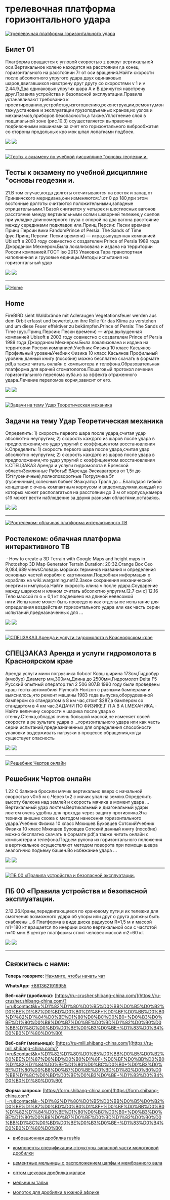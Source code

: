 # трелевочная платформа горизонтального удара

<a href="https://swt.shibang-china.com/?l=ru&img&k=%D1%82%D1%80%D0%B5%D0%BB%D0%B5%D0%B2%D0%BE%D1%87%D0%BD%D0%B0%D1%8F+%D0%BF%D0%BB%D0%B0%D1%82%D1%84%D0%BE%D1%80%D0%BC%D0%B0+%D0%B3%D0%BE%D1%80%D0%B8%D0%B7%D0%BE%D0%BD%D1%82%D0%B0%D0%BB%D1%8C%D0%BD%D0%BE%D0%B3%D0%BE+%D1%83%D0%B4%D0%B0%D1%80%D0%B0" target="_blank">![трелевочная платформа горизонтального удара](http://static.shibang-china.com/all-800x300/1047.jpg)</a>

## Билет 01
Платформа вращается с угловой скоростью z вокруг вертикальной оси.Вертикальное колено находится на расстоянии r,а конец горизонтального на расстоянии 7r от оси вращения.Найти скорости после абсолютного упругого удара двух одинаковых шаров,двигавшихся навстречу друг другу со скоростями v 1 и v 2.44.9.Два одинаковых упругих шара A и B движутся навстречу друг.Правила устройства и безопасной эксплуатации.Правила устанавливают требования к проектированию,устройству,изготовлению,реконструкции,ремонту,монтажу,установке и эксплуатации грузоподъемных кранов,их узлов и механизмов,приборов безопасности,а также.Уплотнение слоя в подшпальной зоне (рис.10.3) осуществляется выправочно подбивочными машинами за счет его горизонтального виброобжатия со стороны продольных кро мок шпал лопатками подбоек.


<a href="https://whatsapp.shibangsoft.com/WhatsApp.php" target="_blank" title="WhatsApp">![](http://static.shibang-china.com/icon/whatsapp.png)</a> <a href="https://swt.shibang-china.com/?l=ru&icon&k=%D1%82%D1%80%D0%B5%D0%BB%D0%B5%D0%B2%D0%BE%D1%87%D0%BD%D0%B0%D1%8F+%D0%BF%D0%BB%D0%B0%D1%82%D1%84%D0%BE%D1%80%D0%BC%D0%B0+%D0%B3%D0%BE%D1%80%D0%B8%D0%B7%D0%BE%D0%BD%D1%82%D0%B0%D0%BB%D1%8C%D0%BD%D0%BE%D0%B3%D0%BE+%D1%83%D0%B4%D0%B0%D1%80%D0%B0" target="_blank">![](http://static.shibang-china.com/icon/chat-ru.png)</a>

---

<a href="https://swt.shibang-china.com/?l=ru&img&k=%D1%82%D1%80%D0%B5%D0%BB%D0%B5%D0%B2%D0%BE%D1%87%D0%BD%D0%B0%D1%8F+%D0%BF%D0%BB%D0%B0%D1%82%D1%84%D0%BE%D1%80%D0%BC%D0%B0+%D0%B3%D0%BE%D1%80%D0%B8%D0%B7%D0%BE%D0%BD%D1%82%D0%B0%D0%BB%D1%8C%D0%BD%D0%BE%D0%B3%D0%BE+%D1%83%D0%B4%D0%B0%D1%80%D0%B0" target="_blank">![Тесты к экзамену по учебной дисциплине &quot;основы геодезии и.](http://static.shibang-china.com/all-800x300/97.jpg)</a>

## Тесты к экзамену по учебной дисциплине &quot;основы геодезии и.
21.В том случае,когда долготы отсчитываются на восток и запад от Гринвичского меридиана,они изменяются:.1.от 0 до 180,при этом восточные долготы считаются положительными,западные отрицательными.1 Базой считается у четырех и шестиосных вагонов расстояние между вертикальными осями шкворней тележек,у сцепов при укладке длинномерного груза с опорой на два вагона расстояние между серединами подкладок или.Принц Персии: Пески времени Принц Персии вики FandomPrince of Persia: The Sands of Time (рус.Принц Персии: Пески времени) — игра,выпущенная компанией Ubisoft в 2003 году совместно с создателем Prince of Persia 1989 года Джорданом Мехнером.Была локализована и издана на территории России компанией.ГОСТ iso 2013 Упаковка.Тара транспортная наполненная и грузовые единицы.Методы испытания на горизонтальный удар


<a href="https://whatsapp.shibangsoft.com/WhatsApp.php" target="_blank" title="WhatsApp">![](http://static.shibang-china.com/icon/whatsapp.png)</a> <a href="https://swt.shibang-china.com/?l=ru&icon&k=%D1%82%D1%80%D0%B5%D0%BB%D0%B5%D0%B2%D0%BE%D1%87%D0%BD%D0%B0%D1%8F+%D0%BF%D0%BB%D0%B0%D1%82%D1%84%D0%BE%D1%80%D0%BC%D0%B0+%D0%B3%D0%BE%D1%80%D0%B8%D0%B7%D0%BE%D0%BD%D1%82%D0%B0%D0%BB%D1%8C%D0%BD%D0%BE%D0%B3%D0%BE+%D1%83%D0%B4%D0%B0%D1%80%D0%B0" target="_blank">![](http://static.shibang-china.com/icon/chat-ru.png)</a>

---

<a href="https://swt.shibang-china.com/?l=ru&img&k=%D1%82%D1%80%D0%B5%D0%BB%D0%B5%D0%B2%D0%BE%D1%87%D0%BD%D0%B0%D1%8F+%D0%BF%D0%BB%D0%B0%D1%82%D1%84%D0%BE%D1%80%D0%BC%D0%B0+%D0%B3%D0%BE%D1%80%D0%B8%D0%B7%D0%BE%D0%BD%D1%82%D0%B0%D0%BB%D1%8C%D0%BD%D0%BE%D0%B3%D0%BE+%D1%83%D0%B4%D0%B0%D1%80%D0%B0" target="_blank">![Home](http://static.shibang-china.com/all-800x300/1453.jpg)</a>

## Home
FireBIRD sieht Waldbr&#228;nde mit Adleraugen Vegetationsfeuer werden aus dem Orbit erfasst und bewertet,um ihre Rolle f&#252;r das Klima zu verstehen und um diese Feuer effektiver zu bek&#228;mpfen.Prince of Persia: The Sands of Time (рус.Принц Персии: Пески времени) — игра,выпущенная компанией Ubisoft в 2003 году совместно с создателем Prince of Persia 1989 года Джорданом Мехнером.Была локализована и издана на территории России компанией.Учебник Физика 10 класс Касьянов Профильный уровеньУчебник Физика 10 класс Касьянов Профильный уровень данный книгу (пособие) можно бесплатно скачать в формате pdf,а также читать онлайн с компьютера и телефона.Образовательная платформа для врачей стоматологов.Пошаговый протокол лечения горизонтального перелома зуба.из за эффекта отраженного удара.Лечение переломов корня,зависит от его.


<a href="https://whatsapp.shibangsoft.com/WhatsApp.php" target="_blank" title="WhatsApp">![](http://static.shibang-china.com/icon/whatsapp.png)</a> <a href="https://swt.shibang-china.com/?l=ru&icon&k=%D1%82%D1%80%D0%B5%D0%BB%D0%B5%D0%B2%D0%BE%D1%87%D0%BD%D0%B0%D1%8F+%D0%BF%D0%BB%D0%B0%D1%82%D1%84%D0%BE%D1%80%D0%BC%D0%B0+%D0%B3%D0%BE%D1%80%D0%B8%D0%B7%D0%BE%D0%BD%D1%82%D0%B0%D0%BB%D1%8C%D0%BD%D0%BE%D0%B3%D0%BE+%D1%83%D0%B4%D0%B0%D1%80%D0%B0" target="_blank">![](http://static.shibang-china.com/icon/chat-ru.png)</a>

---

<a href="https://swt.shibang-china.com/?l=ru&img&k=%D1%82%D1%80%D0%B5%D0%BB%D0%B5%D0%B2%D0%BE%D1%87%D0%BD%D0%B0%D1%8F+%D0%BF%D0%BB%D0%B0%D1%82%D1%84%D0%BE%D1%80%D0%BC%D0%B0+%D0%B3%D0%BE%D1%80%D0%B8%D0%B7%D0%BE%D0%BD%D1%82%D0%B0%D0%BB%D1%8C%D0%BD%D0%BE%D0%B3%D0%BE+%D1%83%D0%B4%D0%B0%D1%80%D0%B0" target="_blank">![Задачи на тему Удар Теоретическая механика](http://static.shibang-china.com/all-800x300/520.jpg)</a>

## Задачи на тему Удар Теоретическая механика
Определить: 1) скорость первого шара после удара,считая удар абсолютно неупругим; 2) скорость каждого из шаров после удара в предположении,что удар упругий с коэффициентом восстановления k.Определить: 1) скорость первого шара после удара,считая удар абсолютно неупругим; 2) скорость каждого из шаров после удара в предположении,что удар упругий с коэффициентом восстановления k.СПЕЦЗАКАЗ Аренда и услуги гидромолота в Брянской областиЗемлянные Работы!!!!!Аренда Экскаваторов от 1,5т до 15т(гусеничные),полноповоротные Погрузчика 5т (гусеничный),колесный бобкет Эвакуатор Тралл до …Благодаря гибкой концепции с очень компактным корпусом и видеомодулями,каждый из которых может располагаться на расстоянии до 3 м от корпуса,камера s16 может вести наблюдение за двумя разными областями,оставаясь.


<a href="https://whatsapp.shibangsoft.com/WhatsApp.php" target="_blank" title="WhatsApp">![](http://static.shibang-china.com/icon/whatsapp.png)</a> <a href="https://swt.shibang-china.com/?l=ru&icon&k=%D1%82%D1%80%D0%B5%D0%BB%D0%B5%D0%B2%D0%BE%D1%87%D0%BD%D0%B0%D1%8F+%D0%BF%D0%BB%D0%B0%D1%82%D1%84%D0%BE%D1%80%D0%BC%D0%B0+%D0%B3%D0%BE%D1%80%D0%B8%D0%B7%D0%BE%D0%BD%D1%82%D0%B0%D0%BB%D1%8C%D0%BD%D0%BE%D0%B3%D0%BE+%D1%83%D0%B4%D0%B0%D1%80%D0%B0" target="_blank">![](http://static.shibang-china.com/icon/chat-ru.png)</a>

---

<a href="https://swt.shibang-china.com/?l=ru&img&k=%D1%82%D1%80%D0%B5%D0%BB%D0%B5%D0%B2%D0%BE%D1%87%D0%BD%D0%B0%D1%8F+%D0%BF%D0%BB%D0%B0%D1%82%D1%84%D0%BE%D1%80%D0%BC%D0%B0+%D0%B3%D0%BE%D1%80%D0%B8%D0%B7%D0%BE%D0%BD%D1%82%D0%B0%D0%BB%D1%8C%D0%BD%D0%BE%D0%B3%D0%BE+%D1%83%D0%B4%D0%B0%D1%80%D0%B0" target="_blank">![Ростелеком: облачная платформа интерактивного ТВ](http://static.shibang-china.com/all-800x300/1488.jpg)</a>

## Ростелеком: облачная платформа интерактивного ТВ
&nbsp;&#0183;&#32;How to create a 3D Terrain with Google Maps and height maps in Photoshop 3D Map Generator Terrain Duration: 20:32.Orange Box Ceo 8,084,689 viewsСловарь морских терминов названия и определения основных частей корабля с картинками.Подробная информация о кораблях на wiki.wargaming.net12.Закон сохранения механической энергии и импульса.Найти скорость клина v после удара.Соударение между шариком и клином считать абсолютно упругим.[2.7 см с] 12.16 Тело массой m o = 0,1 кг подвешено на длиной невесомой нити.Испытание может быть проведено как отдельное испытание для определения воздействия горизонтального удара или как часть серии испытаний,предназначенных для …


<a href="https://whatsapp.shibangsoft.com/WhatsApp.php" target="_blank" title="WhatsApp">![](http://static.shibang-china.com/icon/whatsapp.png)</a> <a href="https://swt.shibang-china.com/?l=ru&icon&k=%D1%82%D1%80%D0%B5%D0%BB%D0%B5%D0%B2%D0%BE%D1%87%D0%BD%D0%B0%D1%8F+%D0%BF%D0%BB%D0%B0%D1%82%D1%84%D0%BE%D1%80%D0%BC%D0%B0+%D0%B3%D0%BE%D1%80%D0%B8%D0%B7%D0%BE%D0%BD%D1%82%D0%B0%D0%BB%D1%8C%D0%BD%D0%BE%D0%B3%D0%BE+%D1%83%D0%B4%D0%B0%D1%80%D0%B0" target="_blank">![](http://static.shibang-china.com/icon/chat-ru.png)</a>

---

<a href="https://swt.shibang-china.com/?l=ru&img&k=%D1%82%D1%80%D0%B5%D0%BB%D0%B5%D0%B2%D0%BE%D1%87%D0%BD%D0%B0%D1%8F+%D0%BF%D0%BB%D0%B0%D1%82%D1%84%D0%BE%D1%80%D0%BC%D0%B0+%D0%B3%D0%BE%D1%80%D0%B8%D0%B7%D0%BE%D0%BD%D1%82%D0%B0%D0%BB%D1%8C%D0%BD%D0%BE%D0%B3%D0%BE+%D1%83%D0%B4%D0%B0%D1%80%D0%B0" target="_blank">![СПЕЦЗАКАЗ Аренда и услуги гидромолота в Красноярском крае](http://static.shibang-china.com/all-800x300/6.jpg)</a>

## СПЕЦЗАКАЗ Аренда и услуги гидромолота в Красноярском крае
Аренда услуги мини погрузчика бobcэт Ковш ширина 173см,Гидробур (ямобур) Диаметр мм,300мм,Длина до 2500мм,Гидромолот Delta F5 Русский опытный оператор.тел 2 506 807.В 1990 году были проведены краш тесты автомобиля Plymouth Horizon с разными бамперами и выяснилось,что ремонт машины 1983 года выпуска,оборудованной бампером со стандартом в 8 км час,стоит $287,а бампером со стандартом в 4 км час.ЗАДАЧИ ПО ФИЗИКЕ.Г Л А В А I.МЕХАНИКА.&nbsp;&#0183;&#32;Найти величину скорости v шарика после удара о стенку.Стенка,обладая очень большой массой,не изменяет своей скорости в ре&#173; зультате удара о …горизонтального удара или как часть серии испытаний,предназначенных для определения способности упаковки выдерживать нагрузки в процессе обращения,когда существует опасность


<a href="https://whatsapp.shibangsoft.com/WhatsApp.php" target="_blank" title="WhatsApp">![](http://static.shibang-china.com/icon/whatsapp.png)</a> <a href="https://swt.shibang-china.com/?l=ru&icon&k=%D1%82%D1%80%D0%B5%D0%BB%D0%B5%D0%B2%D0%BE%D1%87%D0%BD%D0%B0%D1%8F+%D0%BF%D0%BB%D0%B0%D1%82%D1%84%D0%BE%D1%80%D0%BC%D0%B0+%D0%B3%D0%BE%D1%80%D0%B8%D0%B7%D0%BE%D0%BD%D1%82%D0%B0%D0%BB%D1%8C%D0%BD%D0%BE%D0%B3%D0%BE+%D1%83%D0%B4%D0%B0%D1%80%D0%B0" target="_blank">![](http://static.shibang-china.com/icon/chat-ru.png)</a>

---

<a href="https://swt.shibang-china.com/?l=ru&img&k=%D1%82%D1%80%D0%B5%D0%BB%D0%B5%D0%B2%D0%BE%D1%87%D0%BD%D0%B0%D1%8F+%D0%BF%D0%BB%D0%B0%D1%82%D1%84%D0%BE%D1%80%D0%BC%D0%B0+%D0%B3%D0%BE%D1%80%D0%B8%D0%B7%D0%BE%D0%BD%D1%82%D0%B0%D0%BB%D1%8C%D0%BD%D0%BE%D0%B3%D0%BE+%D1%83%D0%B4%D0%B0%D1%80%D0%B0" target="_blank">![Решебник Чертов онлайн](http://static.shibang-china.com/all-800x300/201.jpg)</a>

## Решебник Чертов онлайн
1.22 С балкона бросили мячик вертикально вверх с начальной скоростью v0=5 м с.Через t=2 с мячик упал на землю.Определить высоту балкона над землей и скорость мячика в момент удара …Вертикальный удар локтем.Вертикальный и диагональный удары локтем очень удобны для прохода через защиту противника.Эта техника внешне схожа с методом нанесения горизонтального удара.Учебник Физика 10 класс Мякишев Буховцев СотскийУчебник Физика 10 класс Мякишев Буховцев Сотский данный книгу (пособие) можно бесплатно скачать в формате pdf,а также читать онлайн с компьютера и телефона.Подъем рулона из горизонтального положения в вертикальное осуществляют методом поворота при помощи шевра аналогично подъему башен.Во избежание удара …


<a href="https://whatsapp.shibangsoft.com/WhatsApp.php" target="_blank" title="WhatsApp">![](http://static.shibang-china.com/icon/whatsapp.png)</a> <a href="https://swt.shibang-china.com/?l=ru&icon&k=%D1%82%D1%80%D0%B5%D0%BB%D0%B5%D0%B2%D0%BE%D1%87%D0%BD%D0%B0%D1%8F+%D0%BF%D0%BB%D0%B0%D1%82%D1%84%D0%BE%D1%80%D0%BC%D0%B0+%D0%B3%D0%BE%D1%80%D0%B8%D0%B7%D0%BE%D0%BD%D1%82%D0%B0%D0%BB%D1%8C%D0%BD%D0%BE%D0%B3%D0%BE+%D1%83%D0%B4%D0%B0%D1%80%D0%B0" target="_blank">![](http://static.shibang-china.com/icon/chat-ru.png)</a>

---

<a href="https://swt.shibang-china.com/?l=ru&img&k=%D1%82%D1%80%D0%B5%D0%BB%D0%B5%D0%B2%D0%BE%D1%87%D0%BD%D0%B0%D1%8F+%D0%BF%D0%BB%D0%B0%D1%82%D1%84%D0%BE%D1%80%D0%BC%D0%B0+%D0%B3%D0%BE%D1%80%D0%B8%D0%B7%D0%BE%D0%BD%D1%82%D0%B0%D0%BB%D1%8C%D0%BD%D0%BE%D0%B3%D0%BE+%D1%83%D0%B4%D0%B0%D1%80%D0%B0" target="_blank">![ПБ 00 &#171;Правила устройства и безопасной эксплуатации.](http://static.shibang-china.com/all-800x300/1211.jpg)</a>

## ПБ 00 &#171;Правила устройства и безопасной эксплуатации.
2.12.26.Краны,передвигающиеся по крановому пути,и их тележки для смягчения возможного удара об упоры или друг о друга должны быть снабжены …6 Платформа в виде диска радиусом R=1,5 м и массой m1=180 кг вращается по инерции около вертикальной оси с частотой n=10 мин.В центре платформы стоит человек массой m2=60 кг.

<a href="https://whatsapp.shibangsoft.com/WhatsApp.php" target="_blank" title="WhatsApp">![](http://static.shibang-china.com/icon/whatsapp.png)</a> <a href="https://swt.shibang-china.com/?l=ru&icon&k=%D1%82%D1%80%D0%B5%D0%BB%D0%B5%D0%B2%D0%BE%D1%87%D0%BD%D0%B0%D1%8F+%D0%BF%D0%BB%D0%B0%D1%82%D1%84%D0%BE%D1%80%D0%BC%D0%B0+%D0%B3%D0%BE%D1%80%D0%B8%D0%B7%D0%BE%D0%BD%D1%82%D0%B0%D0%BB%D1%8C%D0%BD%D0%BE%D0%B3%D0%BE+%D1%83%D0%B4%D0%B0%D1%80%D0%B0" target="_blank">![](http://static.shibang-china.com/icon/chat-ru.png)</a>

---
## Свяжитесь с нами:

**Теперь говорите:** [Нажмите, чтобы начать чат](https://swt.shibang-china.com?l=ru&contact&k=%D1%82%D1%80%D0%B5%D0%BB%D0%B5%D0%B2%D0%BE%D1%87%D0%BD%D0%B0%D1%8F+%D0%BF%D0%BB%D0%B0%D1%82%D1%84%D0%BE%D1%80%D0%BC%D0%B0+%D0%B3%D0%BE%D1%80%D0%B8%D0%B7%D0%BE%D0%BD%D1%82%D0%B0%D0%BB%D1%8C%D0%BD%D0%BE%D0%B3%D0%BE+%D1%83%D0%B4%D0%B0%D1%80%D0%B0)

**WhatsApp:**  [+8613621919955](https://whatsapp.shibangsoft.com/WhatsApp.php)

**Веб-сайт (дробилка):** [https://ru-crusher.shibang-china.com/](https://ru-crusher.shibang-china.com/?l=ru&contact&k=%D1%82%D1%80%D0%B5%D0%BB%D0%B5%D0%B2%D0%BE%D1%87%D0%BD%D0%B0%D1%8F+%D0%BF%D0%BB%D0%B0%D1%82%D1%84%D0%BE%D1%80%D0%BC%D0%B0+%D0%B3%D0%BE%D1%80%D0%B8%D0%B7%D0%BE%D0%BD%D1%82%D0%B0%D0%BB%D1%8C%D0%BD%D0%BE%D0%B3%D0%BE+%D1%83%D0%B4%D0%B0%D1%80%D0%B0)

**Веб-сайт (мельница):** [https://ru-mill.shibang-china.com/](https://ru-mill.shibang-china.com/?l=ru&contact&k=%D1%82%D1%80%D0%B5%D0%BB%D0%B5%D0%B2%D0%BE%D1%87%D0%BD%D0%B0%D1%8F+%D0%BF%D0%BB%D0%B0%D1%82%D1%84%D0%BE%D1%80%D0%BC%D0%B0+%D0%B3%D0%BE%D1%80%D0%B8%D0%B7%D0%BE%D0%BD%D1%82%D0%B0%D0%BB%D1%8C%D0%BD%D0%BE%D0%B3%D0%BE+%D1%83%D0%B4%D0%B0%D1%80%D0%B0)

**Форма запроса:** [https://form.shibang-china.com](https://form.shibang-china.com?l=ru&contact&k=%D1%82%D1%80%D0%B5%D0%BB%D0%B5%D0%B2%D0%BE%D1%87%D0%BD%D0%B0%D1%8F+%D0%BF%D0%BB%D0%B0%D1%82%D1%84%D0%BE%D1%80%D0%BC%D0%B0+%D0%B3%D0%BE%D1%80%D0%B8%D0%B7%D0%BE%D0%BD%D1%82%D0%B0%D0%BB%D1%8C%D0%BD%D0%BE%D0%B3%D0%BE+%D1%83%D0%B4%D0%B0%D1%80%D0%B0)

* [вибрационная дробилка rushia](../124/%D0%B2%D0%B8%D0%B1%D1%80%D0%B0%D1%86%D0%B8%D0%BE%D0%BD%D0%BD%D0%B0%D1%8F%20%D0%B4%D1%80%D0%BE%D0%B1%D0%B8%D0%BB%D0%BA%D0%B0%20rushia.md)

* [компоненты спецификации структуры запасной части молотковой дробилки](../122/%D0%BA%D0%BE%D0%BC%D0%BF%D0%BE%D0%BD%D0%B5%D0%BD%D1%82%D1%8B%20%D1%81%D0%BF%D0%B5%D1%86%D0%B8%D1%84%D0%B8%D0%BA%D0%B0%D1%86%D0%B8%D0%B8%20%D1%81%D1%82%D1%80%D1%83%D0%BA%D1%82%D1%83%D1%80%D1%8B%20%D0%B7%D0%B0%D0%BF%D0%B0%D1%81%D0%BD%D0%BE%D0%B9%20%D1%87%D0%B0%D1%81%D1%82%D0%B8%20%D0%BC%D0%BE%D0%BB%D0%BE%D1%82%D0%BA%D0%BE%D0%B2%D0%BE%D0%B9%20%D0%B4%D1%80%D0%BE%D0%B1%D0%B8%D0%BB%D0%BA%D0%B8.md)

* [цементные мельницы с расположением цапфы и мембранного вала](../123/%D1%86%D0%B5%D0%BC%D0%B5%D0%BD%D1%82%D0%BD%D1%8B%D0%B5%20%D0%BC%D0%B5%D0%BB%D1%8C%D0%BD%D0%B8%D1%86%D1%8B%20%D1%81%20%D1%80%D0%B0%D1%81%D0%BF%D0%BE%D0%BB%D0%BE%D0%B6%D0%B5%D0%BD%D0%B8%D0%B5%D0%BC%20%D1%86%D0%B0%D0%BF%D1%84%D1%8B%20%D0%B8%20%D0%BC%D0%B5%D0%BC%D0%B1%D1%80%D0%B0%D0%BD%D0%BD%D0%BE%D0%B3%D0%BE%20%D0%B2%D0%B0%D0%BB%D0%B0.md)

* [оптом щековая дробилка малави](../125/%D0%BE%D0%BF%D1%82%D0%BE%D0%BC%20%D1%89%D0%B5%D0%BA%D0%BE%D0%B2%D0%B0%D1%8F%20%D0%B4%D1%80%D0%BE%D0%B1%D0%B8%D0%BB%D0%BA%D0%B0%20%D0%BC%D0%B0%D0%BB%D0%B0%D0%B2%D0%B8.md)

* [мельницы тальк](../124/%D0%BC%D0%B5%D0%BB%D1%8C%D0%BD%D0%B8%D1%86%D1%8B%20%D1%82%D0%B0%D0%BB%D1%8C%D0%BA.md)

* [молоток для дробилки в южной африке](../121/%D0%BC%D0%BE%D0%BB%D0%BE%D1%82%D0%BE%D0%BA%20%D0%B4%D0%BB%D1%8F%20%D0%B4%D1%80%D0%BE%D0%B1%D0%B8%D0%BB%D0%BA%D0%B8%20%D0%B2%20%D1%8E%D0%B6%D0%BD%D0%BE%D0%B9%20%D0%B0%D1%84%D1%80%D0%B8%D0%BA%D0%B5.md)